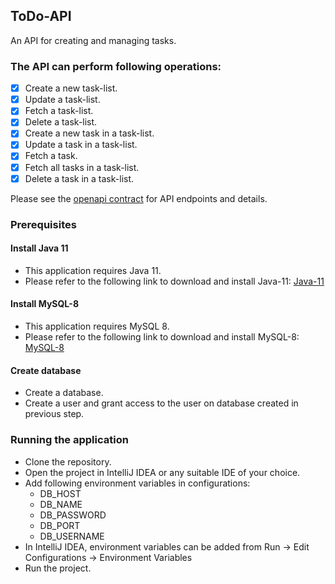 ## ToDo-API
An API for creating and managing tasks.

### The API can perform following operations:

- [x] Create a new task-list.
- [x] Update a task-list.
- [x] Fetch a task-list.
- [x] Delete a task-list.
- [x] Create a new task in a task-list.
- [x] Update a task in a task-list.
- [x] Fetch a task.
- [x] Fetch all tasks in a task-list.
- [x] Delete a task in a task-list.

Please see the [openapi contract](./docs/api-contract.yaml) for API endpoints and details.

### Prerequisites

#### Install Java 11
- This application requires Java 11.
- Please refer to the following link to download and install Java-11: [Java-11](https://www.oracle.com/in/java/technologies/javase/jdk11-archive-downloads.html)

#### Install MySQL-8
- This application requires MySQL 8.
- Please refer to the following link to download and install MySQL-8: [MySQL-8](https://dev.mysql.com/doc/refman/8.0/en/installing.html)

#### Create database
- Create a database.
- Create a user and grant access to the user on database created in previous step.

### Running the application
- Clone the repository.
- Open the project in IntelliJ IDEA or any suitable IDE of your choice.
- Add following environment variables in configurations:
  - DB_HOST
  - DB_NAME
  - DB_PASSWORD
  - DB_PORT
  - DB_USERNAME
- In IntelliJ IDEA, environment variables can be added from Run -> Edit Configurations -> Environment Variables
- Run the project.